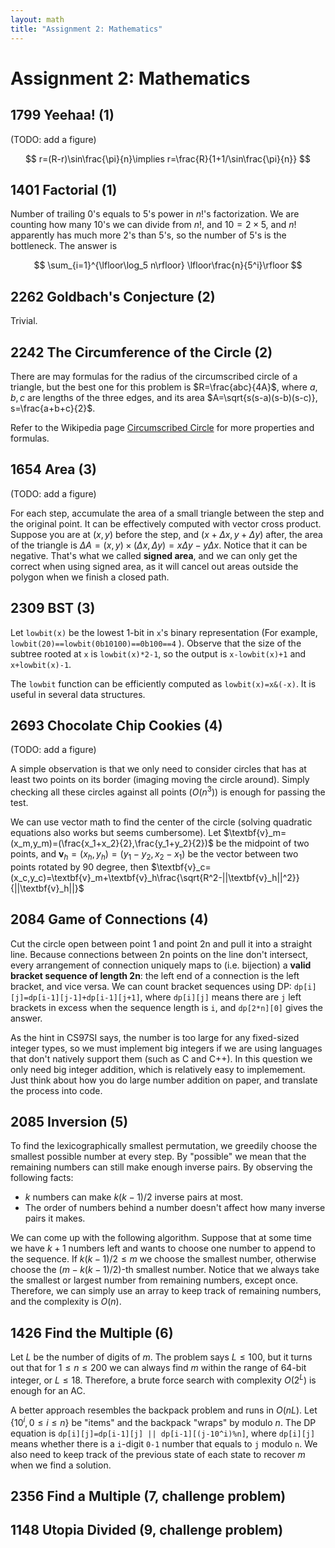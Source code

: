 ```yaml
---
layout: math
title: "Assignment 2: Mathematics"
---
```


# Assignment 2: Mathematics

## 1799 Yeehaa! (1)

(TODO: add a figure)

$$
r=(R-r)\sin\frac{\pi}{n}\implies r=\frac{R}{1+1/\sin\frac{\pi}{n}}
$$

## 1401 Factorial (1)

Number of trailing 0's equals to 5's power in $n!$'s factorization. We are counting how many 10's we can divide from $n!$, and $10=2\times5$, and $n!$ apparently has much more 2's than 5's, so the number of 5's is the bottleneck. The answer is 

$$
\sum_{i=1}^{\lfloor\log_5 n\rfloor} \lfloor\frac{n}{5^i}\rfloor
$$

## 2262 Goldbach's Conjecture (2)

Trivial.

## 2242 The Circumference of the Circle (2)

There are may formulas for the radius of the circumscribed circle of a triangle, but the best one for this problem is $R=\frac{abc}{4A}​$, where ​$a,b,c​$ are lengths of the three edges, and its area ​$A=\sqrt{s(s-a)(s-b)(s-c)}, s=\frac{a+b+c}{2}​$.

Refer to the Wikipedia page [Circumscribed Circle](https://en.wikipedia.org/wiki/Circumscribed_circle#Other_properties) for more properties and formulas.

## 1654 Area (3)

(TODO: add a figure)

For each step, accumulate the area of a small triangle between the step and the original point. It can be effectively computed with vector cross product. Suppose you are at $(x,y)$ before the step, and $(x+\Delta x,y+\Delta y)$ after, the area of the triangle is $\Delta A=(x,y)\times(\Delta x,\Delta y)=x\Delta y-y\Delta x$. Notice that it can be negative. That's what we called **signed area**, and we can only get the correct when using signed area, as it will cancel out areas outside the polygon when we finish a closed path.

## 2309 BST (3)

Let `lowbit(x)` be the lowest 1-bit in `x`'s binary representation (For example, `lowbit(20)==lowbit(0b10100)==0b100==4` ). Observe that the size of the subtree rooted at `x` is `lowbit(x)*2-1`, so the output is `x-lowbit(x)+1` and `x+lowbit(x)-1`.

The `lowbit` function can be efficiently computed as `lowbit(x)=x&(-x)`. It is useful in several data structures.

## 2693 Chocolate Chip Cookies (4)

(TODO: add a figure)

A simple observation is that we only need to consider circles that has at least two points on its border (imaging moving the circle around). Simply checking all these circles against all points ($O(n^3)$) is enough for passing the test.

We can use vector math to find the center of the circle (solving quadratic equations also works but seems cumbersome). Let $\textbf{v}_m=(x_m,y_m)=(\frac{x_1+x_2}{2},\frac{y_1+y_2}{2})$ be the midpoint of two points, and $\textbf{v}_h=(x_h,y_h)=(y_1-y_2,x_2-x_1)$ be the vector between two points rotated by 90 degree, then $\textbf{v}_c=(x_c,y_c)=\textbf{v}_m+\textbf{v}_h\frac{\sqrt{R^2-||\textbf{v}_h||^2}}{||\textbf{v}_h||}$

## 2084 Game of Connections (4)

Cut the circle open between point 1 and point 2n and pull it into a straight line. Because connections between 2n points on the line don't intersect, every arrangement of connection uniquely maps to (i.e. bijection) a **valid bracket sequence of length 2n**: the left end of a connection is the left bracket, and vice versa. We can count bracket sequences using DP: `dp[i][j]=dp[i-1][j-1]+dp[i-1][j+1]`, where `dp[i][j]` means there are `j` left brackets in excess when the sequence length is `i`, and `dp[2*n][0]` gives the answer.

As the hint in CS97SI says, the number is too large for any fixed-sized integer types, so we must implement big integers if we are using languages that don't natively support them (such as C and C++). In this question we only need big integer addition, which is relatively easy to implemement. Just think about how you do large number addition on paper, and translate the process into code.

## 2085 Inversion (5)

To find the lexicographically smallest permutation, we greedily choose the smallest possible number at every step. By "possible" we mean that the remaining numbers can still make enough inverse pairs. By observing the following facts:

* $k$ numbers can make $k(k-1)/2$ inverse pairs at most. 
* The order of numbers behind a number doesn't affect how many inverse pairs it makes.

We can come up with the following algorithm. Suppose that at some time we have $k+1$ numbers left and wants to choose one number to append to the sequence. If $k(k-1)/2\leq m$ we choose the smallest number, otherwise choose the $(m-k(k-1)/2)$-th smallest number. Notice that we always take the smallest or largest number from remaining numbers, except once. Therefore, we can simply use an array to keep track of remaining numbers, and the complexity is $O(n)$.

## 1426 Find the Multiple (6)

Let $L$ be the number of digits of $m$. The problem says $L\leq100$, but it turns out that for $1\leq n\leq200$ we can always find $m$ within the range of 64-bit integer, or $L\leq18$. Therefore, a brute force search with complexity $O(2^L)$ is enough for an AC.

A better approach resembles the backpack problem and runs in $O(nL)$. Let $\{10^i, 0\leq i \leq n\}$ be "items" and the backpack "wraps" by modulo $n$. The DP equation is `dp[i][j]=dp[i-1][j] || dp[i-1][(j-10^i)%n]`, where `dp[i][j]` means whether there is a `i`-digit `0-1` number that equals to `j` modulo `n`. We also need to keep track of the previous state of each state to recover $m$ when we find a solution.

## 2356 Find a Multiple (7, challenge problem)



## 1148 Utopia Divided (9, challenge problem)

